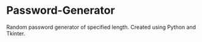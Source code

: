 # Password-Generator
Random password generator of specified length. Created using Python and Tkinter.

